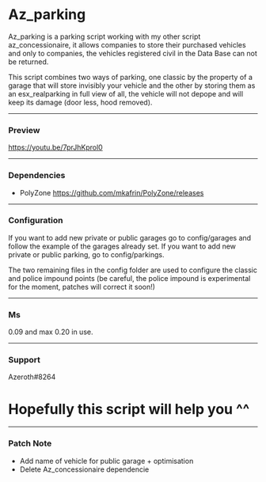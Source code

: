# Az_parking

Az_parking is a parking script working with my other script az_concessionaire, it allows companies to store their purchased vehicles and only to companies, the vehicles registered civil in the Data Base can not be returned.

This script combines two ways of parking, one classic by the property of a garage that will store invisibly your vehicle and the other by storing them as an esx_realparking in full view of all, the vehicle will not depope and will keep its damage (door less, hood removed).

--- 

### Preview

https://youtu.be/7prJhKprol0

---

### Dependencies

- PolyZone https://github.com/mkafrin/PolyZone/releases

---

### Configuration

If you want to add new private or public garages go to config/garages and follow the example of the garages already set.
If you want to add new private or public parking, go to config/parkings.

The two remaining files in the config folder are used to configure the classic and police impound points (be careful, the police impound is experimental for the moment, patches will correct it soon!)

---

### Ms

0.09 and max 0.20 in use.

---

### Support

Azeroth#8264

# Hopefully this script will help you ^^


---

### Patch Note

- Add name of vehicle for public garage + optimisation
- Delete Az_concessionaire dependencie
